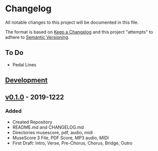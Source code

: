 # Changelog
All notable changes to this project will be documented in this file.

The format is based on [Keep a Changelog](http://keepachangelog.com/en/1.0.0/)
and this project "attempts" to adhere to [Semantic Versioning](http://semver.org/spec/v2.0.0.html).

## To Do
- Pedal Lines

## [Development]

## [v0.1.0] - 2019-1222

### Added
- Created Repository
- README.md and CHANGELOG.md 
- Directories musescore, pdf, audio, midi
- MuseScore 3 File, PDF Score, MP3 audio, MIDI 
- First Draft: Intro, Verse, Pre-Chorus, Chorus, Bridge, Outro

[Development]: https://github.com/ktmeaton/the-name-of-snow/compare/HEAD...dev
[v0.1.0]: https://github.com/ktmeaton/the-name-of-snow/compare/0a0953c...HEAD
